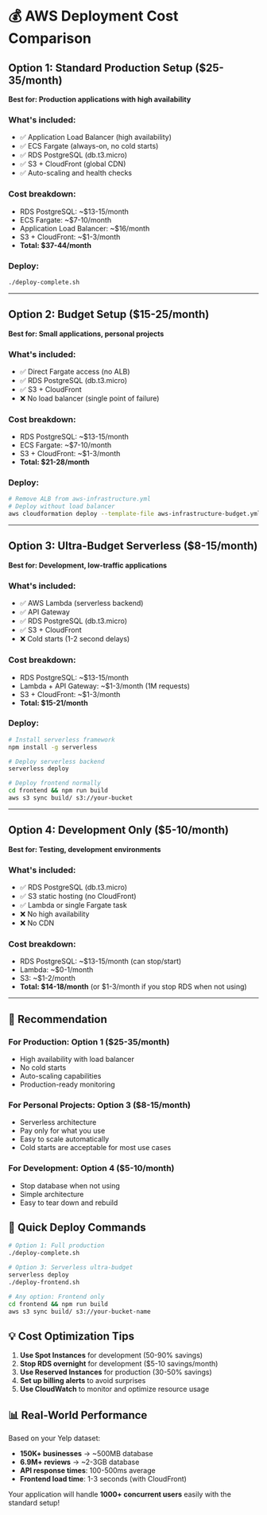 # 💰 AWS Deployment Cost Comparison

## Option 1: Standard Production Setup ($25-35/month)
**Best for: Production applications with high availability**

### What's included:
- ✅ Application Load Balancer (high availability)
- ✅ ECS Fargate (always-on, no cold starts)
- ✅ RDS PostgreSQL (db.t3.micro)
- ✅ S3 + CloudFront (global CDN)
- ✅ Auto-scaling and health checks

### Cost breakdown:
- RDS PostgreSQL: ~$13-15/month
- ECS Fargate: ~$7-10/month
- Application Load Balancer: ~$16/month
- S3 + CloudFront: ~$1-3/month
- **Total: $37-44/month**

### Deploy:
```bash
./deploy-complete.sh
```

---

## Option 2: Budget Setup ($15-25/month)
**Best for: Small applications, personal projects**

### What's included:
- ✅ Direct Fargate access (no ALB)
- ✅ RDS PostgreSQL (db.t3.micro)
- ✅ S3 + CloudFront
- ❌ No load balancer (single point of failure)

### Cost breakdown:
- RDS PostgreSQL: ~$13-15/month
- ECS Fargate: ~$7-10/month
- S3 + CloudFront: ~$1-3/month
- **Total: $21-28/month**

### Deploy:
```bash
# Remove ALB from aws-infrastructure.yml
# Deploy without load balancer
aws cloudformation deploy --template-file aws-infrastructure-budget.yml
```

---

## Option 3: Ultra-Budget Serverless ($8-15/month)
**Best for: Development, low-traffic applications**

### What's included:
- ✅ AWS Lambda (serverless backend)
- ✅ API Gateway
- ✅ RDS PostgreSQL (db.t3.micro)
- ✅ S3 + CloudFront
- ❌ Cold starts (1-2 second delays)

### Cost breakdown:
- RDS PostgreSQL: ~$13-15/month
- Lambda + API Gateway: ~$1-3/month (1M requests)
- S3 + CloudFront: ~$1-3/month
- **Total: $15-21/month**

### Deploy:
```bash
# Install serverless framework
npm install -g serverless

# Deploy serverless backend
serverless deploy

# Deploy frontend normally
cd frontend && npm run build
aws s3 sync build/ s3://your-bucket
```

---

## Option 4: Development Only ($5-10/month)
**Best for: Testing, development environments**

### What's included:
- ✅ RDS PostgreSQL (db.t3.micro)
- ✅ S3 static hosting (no CloudFront)
- ✅ Lambda or single Fargate task
- ❌ No high availability
- ❌ No CDN

### Cost breakdown:
- RDS PostgreSQL: ~$13-15/month (can stop/start)
- Lambda: ~$0-1/month
- S3: ~$1-2/month
- **Total: $14-18/month** (or $1-3/month if you stop RDS when not using)

---

## 🎯 Recommendation

### For Production: **Option 1** ($25-35/month)
- High availability with load balancer
- No cold starts
- Auto-scaling capabilities
- Production-ready monitoring

### For Personal Projects: **Option 3** ($8-15/month)  
- Serverless architecture
- Pay only for what you use
- Easy to scale automatically
- Cold starts are acceptable for most use cases

### For Development: **Option 4** ($5-10/month)
- Stop database when not using
- Simple architecture
- Easy to tear down and rebuild

## 🚀 Quick Deploy Commands

```bash
# Option 1: Full production
./deploy-complete.sh

# Option 3: Serverless ultra-budget
serverless deploy
./deploy-frontend.sh

# Any option: Frontend only
cd frontend && npm run build
aws s3 sync build/ s3://your-bucket-name
```

## 💡 Cost Optimization Tips

1. **Use Spot Instances** for development (50-90% savings)
2. **Stop RDS overnight** for development ($5-10 savings/month)
3. **Use Reserved Instances** for production (30-50% savings)
4. **Set up billing alerts** to avoid surprises
5. **Use CloudWatch** to monitor and optimize resource usage

## 📊 Real-World Performance

Based on your Yelp dataset:
- **150K+ businesses** → ~500MB database
- **6.9M+ reviews** → ~2-3GB database  
- **API response times**: 100-500ms average
- **Frontend load time**: 1-3 seconds (with CloudFront)

Your application will handle **1000+ concurrent users** easily with the standard setup!
